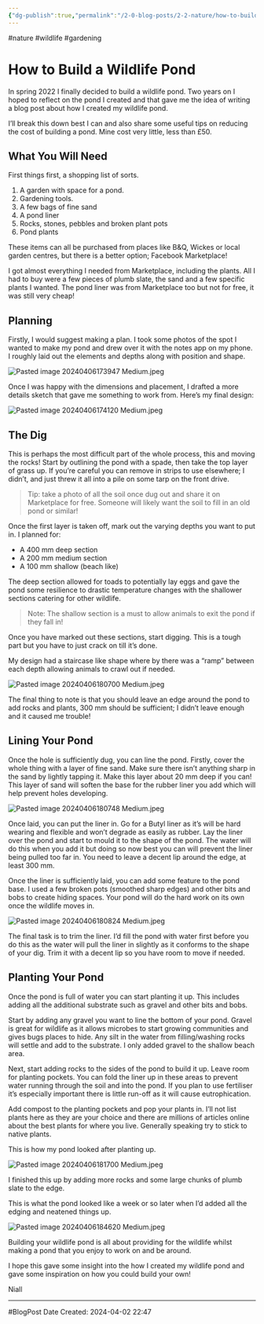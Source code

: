 ```yaml
---
{"dg-publish":true,"permalink":"/2-0-blog-posts/2-2-nature/how-to-build-a-wildlife-pond/","tags":["Wildlife","Gardening"],"noteIcon":"1","created":"2024-04-07T17:12:39.364+01:00","updated":"2024-04-19T23:03:11.209+01:00"}
---
```


#nature #wildlife #gardening
# How to Build a Wildlife Pond

In spring 2022 I finally decided to build a wildlife pond. Two years on I hoped to reflect on the pond I created and that gave me the idea of writing a blog post about how I created my wildlife pond.  

I’ll break this down best I can and also share some useful tips on reducing the cost of building a pond. Mine cost very little, less than £50.

## What You Will Need

First things first, a shopping list of sorts.

1. A garden with space for a pond.
2. Gardening tools.
3. A few bags of fine sand
4. A pond liner
5. Rocks, stones, pebbles and broken plant pots
6. Pond plants

These items can all be purchased from places like B&Q, Wickes or local garden centres, but there is a better option; Facebook Marketplace!

I got almost everything I needed from Marketplace, including the plants. All I had to buy were a few pieces of plumb slate, the sand and a few specific plants I wanted. The pond liner was from Marketplace too but not for free, it was still very cheap!

## Planning

Firstly, I would suggest making a plan. I took some photos of the spot I wanted to make my pond and drew over it with the notes app on my phone. I roughly laid out the elements and depths along with position and shape.

![Pasted image 20240406173947 Medium.jpeg](/img/user/98%20-%20Media/Pasted%20image%2020240406173947%20Medium.jpeg)

Once I was happy with the dimensions and placement, I drafted a more details sketch that gave me something to work from. Here’s my final design:

![Pasted image 20240406174120 Medium.jpeg](/img/user/98%20-%20Media/Pasted%20image%2020240406174120%20Medium.jpeg)

## The Dig

This is perhaps the most difficult part of the whole process, this and moving the rocks! Start by outlining the pond with a spade, then take the top layer of grass up. If you’re careful you can remove in strips to use elsewhere; I didn’t, and just threw it all into a pile on some tarp on the front drive.

> Tip: take a photo of all the soil once dug out and share it on Marketplace for free. Someone will likely want the soil to fill in an old pond or similar!

Once the first layer is taken off, mark out the varying depths you want to put in. I planned for:

- A 400 mm deep section
- A 200 mm medium section
- A 100 mm shallow (beach like) 

The deep section allowed for toads to potentially lay eggs and gave the pond some resilience to drastic temperature changes with the shallower sections catering for other wildlife. 

> Note: The shallow section is a must to allow animals to exit the pond if they fall in!

Once you have marked out these sections, start digging. This is a tough part but you have to just crack on till it’s done. 

My design had a staircase like shape where by there was a “ramp” between each depth allowing animals to crawl out if needed. 

![Pasted image 20240406180700 Medium.jpeg](/img/user/98%20-%20Media/Pasted%20image%2020240406180700%20Medium.jpeg)

The final thing to note is that you should leave an edge around the pond to add rocks and plants, 300 mm should be sufficient; I didn’t leave enough and it caused me trouble!

## Lining Your Pond

Once the hole is sufficiently dug, you can line the pond. Firstly, cover the whole thing with a layer of fine sand. Make sure there isn’t anything sharp in the sand by lightly tapping it. Make this layer about 20 mm deep if you can! This layer of sand will soften the base for the rubber liner you add which will help prevent holes developing.

![Pasted image 20240406180748 Medium.jpeg](/img/user/98%20-%20Media/Pasted%20image%2020240406180748%20Medium.jpeg)

Once laid, you can put the liner in. Go for a Butyl liner as it’s will be hard wearing and flexible and won’t degrade as easily as rubber. Lay the liner over the pond and start to mould it to the shape of the pond. The water will do this when you add it but doing so now best you can will prevent the liner being pulled too far in. You need to leave a decent lip around the edge, at least 300 mm. 

Once the liner is sufficiently laid, you can add some feature to the pond base. I used a few broken pots (smoothed sharp edges) and other bits and bobs to create hiding spaces. Your pond will do the hard work on its own once the wildlife moves in.

![Pasted image 20240406180824 Medium.jpeg](/img/user/98%20-%20Media/Pasted%20image%2020240406180824%20Medium.jpeg)

The final task is to trim the liner. I’d fill the pond with water first before you do this as the water will pull the liner in slightly as it conforms to the shape of your dig. Trim it with a decent lip so you have room to move if needed.

## Planting Your Pond

Once the pond is full of water you can start planting it up. This includes adding all the additional substrate such as gravel and other bits and bobs. 

Start by adding any gravel you want to line the bottom of your pond. Gravel is great for wildlife as it allows microbes to start growing communities and gives bugs places to hide. Any silt in the water from filling/washing rocks will settle and add to the substrate. I only added gravel to the shallow beach area.

Next, start adding rocks to the sides of the pond to build it up. Leave room for planting pockets. You can fold the liner up in these areas to prevent water running through the soil and into the pond. If you plan to use fertiliser it’s especially important there is little run-off as it will cause eutrophication. 

Add compost to the planting pockets and pop your plants in. I’ll not list plants here as they are your choice and there are millions of articles online about the best plants for where you live. Generally speaking try to stick to native plants.

This is how my pond looked after planting up.

![Pasted image 20240406181700 Medium.jpeg](/img/user/98%20-%20Media/Pasted%20image%2020240406181700%20Medium.jpeg)

I finished this up by adding more rocks and some large chunks of plumb slate to the edge.

This is what the pond looked like a week or so later when I’d added all the edging and neatened things up.

![Pasted image 20240406184620 Medium.jpeg](/img/user/98%20-%20Media/Pasted%20image%2020240406184620%20Medium.jpeg)

Building your wildlife pond is all about providing for the wildlife whilst making a pond that you enjoy to work on and be around.

I hope this gave some insight into the how I created my wildlife pond and gave some inspiration on how you could build your own!

Niall

---
#BlogPost 
Date Created: 2024-04-02 22:47